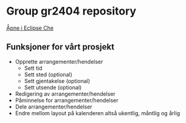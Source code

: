 # Group gr2404 repository

[Åpne i Eclipse Che](https://che.stud.ntnu.no/dashboard/#/load-factory?policies.create=perclick&url=https://gitlab.stud.idi.ntnu.no/it1901/groups-2024/gr2404/gr2404)

## Funksjoner for vårt prosjekt

-   Opprette arrangementer/hendelser
    -   Sett tid
    -   Sett sted (optional)
    -   Sett gjentakelse (optional)
    -   Sett utsende (optional)
-   Redigering av arrangementer/hendelser
-   Påminnelse for arrangementer/hendelser
-   Dele arrangementer/hendelser
-   Endre mellom layout på kalenderen altså ukentlig, måntlig og årlig
